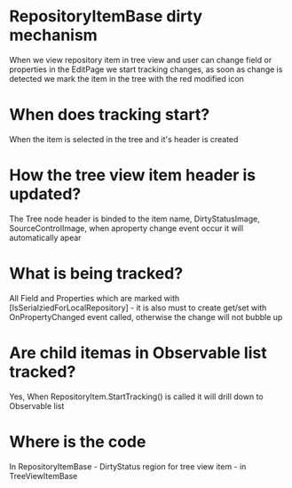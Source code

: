 ﻿# RepositoryItemBase dirty mechanism
When we view repository item in tree view and user can change field or properties in the EditPage we start tracking changes, as soon as change is detected we mark the item in the tree with the red modified icon

# When does tracking start?
When the item is selected in the tree and it's header is created

# How the tree view item header is updated?
The Tree node header is binded to the item name, DirtyStatusImage, SourceControlImage, when aproperty change event occur it will automatically apear

# What is being tracked?
All Field and Properties which are marked with [IsSerialziedForLocalRepository] - it is also must to create get/set with OnPropertyChanged event called, otherwise the change will not bubble up

# Are child itemas in Observable list tracked?
Yes, When RepositoryItem.StartTracking() is called it will drill down to Observable list

# Where is the code
In RepositoryItemBase - DirtyStatus region
for tree view item - in TreeViewItemBase

